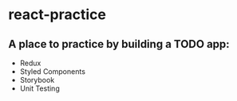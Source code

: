 # react-practice

## A place to practice by building a TODO app:

- Redux
- Styled Components
- Storybook
- Unit Testing
